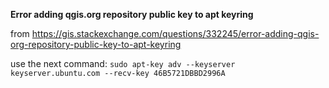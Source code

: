 **Error adding qgis.org repository public key to apt keyring**

from https://gis.stackexchange.com/questions/332245/error-adding-qgis-org-repository-public-key-to-apt-keyring

use the next command:
``sudo apt-key adv --keyserver keyserver.ubuntu.com --recv-key 46B5721DBBD2996A
``
